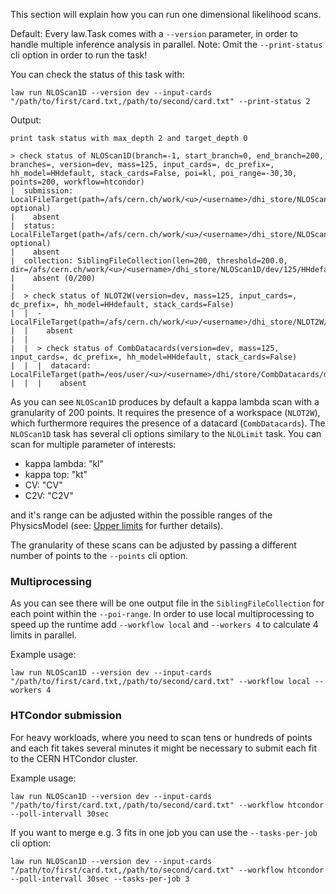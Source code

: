 This section will explain how you can run one dimensional likelihood scans.

Default: Every law.Task comes with a `--version` parameter, in order to handle multiple inference analysis in parallel.
Note: Omit the `--print-status` cli option in order to run the task!

You can check the status of this task with:

```shell
law run NLOScan1D --version dev --input-cards "/path/to/first/card.txt,/path/to/second/card.txt" --print-status 2
```
Output:
```shell
print task status with max_depth 2 and target_depth 0

> check status of NLOScan1D(branch=-1, start_branch=0, end_branch=200, branches=, version=dev, mass=125, input_cards=, dc_prefix=, hh_model=HHdefault, stack_cards=False, poi=kl, poi_range=-30,30, points=200, workflow=htcondor)
|  submission: LocalFileTarget(path=/afs/cern.ch/work/<u>/<username>/dhi_store/NLOScan1D/dev/125/HHdefault/kl_-30_30/200/htcondor_submission_0To200.json, optional)
|    absent
|  status: LocalFileTarget(path=/afs/cern.ch/work/<u>/<username>/dhi_store/NLOScan1D/dev/125/HHdefault/kl_-30_30/200/htcondor_status_0To200.json, optional)
|    absent
|  collection: SiblingFileCollection(len=200, threshold=200.0, dir=/afs/cern.ch/work/<u>/<username>/dhi_store/NLOScan1D/dev/125/HHdefault/kl_-30_30/200)
|    absent (0/200)
|
|  > check status of NLOT2W(version=dev, mass=125, input_cards=, dc_prefix=, hh_model=HHdefault, stack_cards=False)
|  |  - LocalFileTarget(path=/afs/cern.ch/work/<u>/<username>/dhi_store/NLOT2W/dev/125/HHdefault/workspace_HHdefault.root)
|  |    absent
|  |
|  |  > check status of CombDatacards(version=dev, mass=125, input_cards=, dc_prefix=, hh_model=HHdefault, stack_cards=False)
|  |  |  datacard: LocalFileTarget(path=/eos/user/<u>/<username>/dhi/store/CombDatacards/dev/125/HHdefault/datacard.txt)
|  |  |    absent
```

As you can see `NLOScan1D` produces by default a kappa lambda scan with a granularity of 200 points. It requires the presence of a workspace (`NLOT2W`), which furthermore requires the presence of a datacard (`CombDatacards`). The `NLOScan1D` task has several cli options similary to the `NLOLimit` task. You can scan for multiple parameter of interests:

- kappa lambda: "kl"
- kappa top: "kt"
- CV: "CV"
- C2V: "C2V"

and it's range can be adjusted within the possible ranges of the PhysicsModel (see: [Upper limits](limits.md) for further details).

The granularity of these scans can be adjusted by passing a different number of points to the `--points` cli option.


### Multiprocessing
As you can see there will be one output file in the `SiblingFileCollection` for each point within the `--poi-range`. In order to use local multiprocessing to speed up the runtime add `--workflow local` and `--workers 4` to calculate 4 limits in parallel.

Example usage:
```shell
law run NLOScan1D --version dev --input-cards "/path/to/first/card.txt,/path/to/second/card.txt" --workflow local --workers 4
```


### HTCondor submission
For heavy workloads, where you need to scan tens or hundreds of points and each fit takes several minutes it might be necessary to submit each fit to the CERN HTCondor cluster.

Example usage:
```shell
law run NLOScan1D --version dev --input-cards "/path/to/first/card.txt,/path/to/second/card.txt" --workflow htcondor --poll-intervall 30sec
```

If you want to merge e.g. 3 fits in one job you can use the `--tasks-per-job` cli option:
```shell
law run NLOScan1D --version dev --input-cards "/path/to/first/card.txt,/path/to/second/card.txt" --workflow htcondor --poll-intervall 30sec --tasks-per-job 3
```

